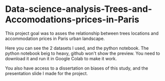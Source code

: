 # Data-science-analysis-Trees-and-Accomodations-prices-in-Paris
This project goal was to asses the relationship between trees locations and accommodation prices in Paris urban landscape. 

Here you can see the 2 datasets I used, and the python notebook. The python notebook beig to heavy, github won't show the preview. You need to download it and run it in Google Colab to make it work.

You also have access to a dissertation on biases of this study, and the presentation slide I made for the project.
